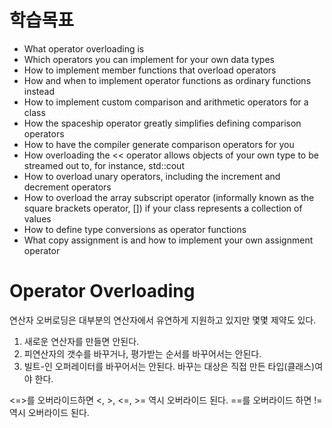 학습목표
=
- What operator overloading is
- Which operators you can implement for your own data types
- How to implement member functions that overload operators
- How and when to implement operator functions as ordinary functions instead
- How to implement custom comparison and arithmetic operators for a class
- How the spaceship operator greatly simplifies defining comparison operators
- How to have the compiler generate comparison operators for you
- How overloading the << operator allows objects of your own type to be streamed out to, for instance, std::cout
- How to overload unary operators, including the increment and decrement operators
- How to overload the array subscript operator (informally known as the square
brackets operator, []) if your class represents a collection of values
- How to define type conversions as operator functions
- What copy assignment is and how to implement your own assignment operator

Operator Overloading
=
연산자 오버로딩은 대부분의 연산자에서 유연하게 지원하고 있지만 몇몇 제약도 있다.

1. 새로운 연산자를 만들면 안된다.
2. 피연산자의 갯수를 바꾸거나, 평가받는 순서를 바꾸어서는 안된다.
3. 빌트-인 오퍼레이터를 바꾸어서는 안된다. 바꾸는 대상은 직접 만든 타입(클래스)여야 한다.

<=>를 오버라이드하면 <, >, <=, >= 역시 오버라이드 된다.  ==를 오버라이드 하면 != 역시 오버라이드 된다.

